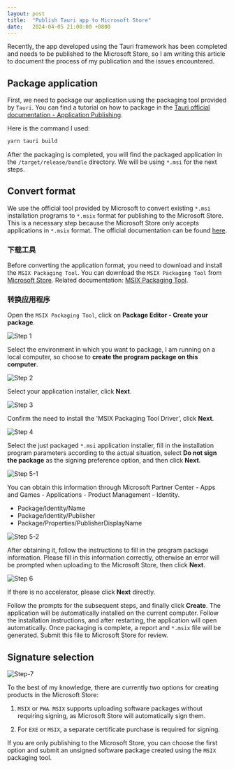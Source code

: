 ```yaml
---
layout: post
title:  "Publish Tauri app to Microsoft Store"
date:   2024-04-05 21:00:00 +0800
---
```


Recently, the app developed using the Tauri framework has been completed and needs to be published to the Microsoft Store, so I am writing this article to document the process of my publication and the issues encountered.

## Package application

First, we need to package our application using the packaging tool provided by `Tauri`. You can find a tutorial on how to package in the [Tauri official documentation - Application Publishing](https://tauri.app/v1/guides/distribution/publishing/).

Here is the command I used:

```bash
yarn tauri build

```

After the packaging is completed, you will find the packaged application in the `/target/release/bundle` directory. We will be using `*.msi` for the next steps.

## Convert format

We use the official tool provided by Microsoft to convert existing `*.msi` installation programs to `*.msix` format for publishing to the Microsoft Store. This is a necessary step because the Microsoft Store only accepts applications in `*.msix` format. The official documentation can be found [here](https://learn.microsoft.com/en-us/windows/MSIX/packaging-tool/create-an-MSIX-overview).

### 下载工具

Before converting the application format, you need to download and install the `MSIX Packaging Tool`. You can download the `MSIX Packaging Tool` from [Microsoft Store](https://www.microsoft.com/p/MSIX-packaging-tool/9n5lw3jbcxkf). Related documentation: [MSIX Packaging Tool](https://learn.microsoft.com/en-us/windows/MSIX/packaging-tool/tool-overview).

### 转换应用程序

Open the `MSIX Packaging Tool`, click on **Package Editor - Create your package**.

![Step 1](/assets/img/publish-tauri-app-to-ms-store-step1.png)

Select the environment in which you want to package, I am running on a local computer, so choose to **create the program package on this computer**.

![Step 2](/assets//img/publish-tauri-app-to-ms-store-step2.png)

Select your application installer, click **Next**.

![Step 3](/assets/img/publish-tauri-app-to-ms-store-step3.png)

Confirm the need to install the 'MSIX Packaging Tool Driver', click **Next**.

![Step 4](/assets/img/publish-tauri-app-to-ms-store-step4.png)

Select the just packaged `*.msi` application installer, fill in the installation program parameters according to the actual situation, select **Do not sign the package** as the signing preference option, and then click **Next**.

![Step 5-1](/assets/img/publish-tauri-app-to-ms-store-step5-1.png)

You can obtain this information through Microsoft Partner Center - Apps and Games - Applications - Product Management - Identity.

- Package/Identity/Name
- Package/Identity/Publisher
- Package/Properties/PublisherDisplayName

![Step 5-2](/assets/img/publish-tauri-app-to-ms-store-step5-2.png)

After obtaining it, follow the instructions to fill in the program package information. Please fill in this information correctly, otherwise an error will be prompted when uploading to the Microsoft Store, then click **Next**.

![Step 6](/assets/img/publish-tauri-app-to-ms-store-step6.png)

If there is no accelerator, please click **Next** directly.

Follow the prompts for the subsequent steps, and finally click **Create**. The application will be automatically installed on the current computer. Follow the installation instructions, and after restarting, the application will open automatically. Once packaging is complete, a report and `*.msix` file will be generated. Submit this file to Microsoft Store for review.

## Signature selection

![Step-7](/assets/img/publish-tauri-app-to-ms-store-step7.png)

To the best of my knowledge, there are currently two options for creating products in the Microsoft Store:

1. `MSIX` or `PWA`. `MSIX` supports uploading software packages without requiring signing, as Microsoft Store will automatically sign them.

2. For `EXE` or `MSIX`, a separate certificate purchase is required for signing.

If you are only publishing to the Microsoft Store, you can choose the first option and submit an unsigned software package created using the `MSIX` packaging tool.
